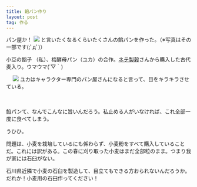 ```yaml
---
title: 餡パン作り
layout: post
tag: 作る
---
```

パン屋か！
![](https://kobapan.com/f/14977705413_586f318fd0.jpg)
と言いたくなるくらいたくさんの餡パンを作った。（※写真はその一部です(;ﾟдﾟ)）

小豆の餡子 （私）、梅酵母パン（ユカ）の合作。[ネテ製榖](http://www.shoku-no-nekko.com/)さんから購入した古代麦入り。ウマウマ(´▽｀)

　
![](https://kobapan.com/f/15412252670_b936375a13.jpg)
ユカはキャラクター専門のパン屋さんになると言って、目をキラキラさせている。

　

餡パンて、なんでこんなに旨いんだろう。私止める人がいなければ、これ全部一度に食べてしまう。

うひひ。

問題は、小麦を栽培しているにも係わらず、小麦粉をすべて購入していることだ。これには訳がある。この春に刈り取った小麦はまだ全部粒のまま。つまり我が家には石臼がない。

石川県近隣で小麦の石臼を製造して、目立てもできる方おられないんだろうか。だれか！小麦用の石臼作ってください！


